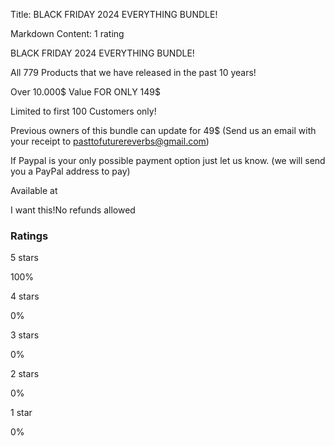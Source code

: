 Title: BLACK FRIDAY 2024 EVERYTHING BUNDLE!

Markdown Content:
1 rating

BLACK FRIDAY 2024 EVERYTHING BUNDLE!

All 779 Products that we have released in the past 10 years!

Over 10.000$ Value FOR ONLY 149$

Limited to first 100 Customers only!

Previous owners of this bundle can update for 49$ (Send us an email with your receipt to [pasttofuturereverbs@gmail.com](mailto:pasttofuturereverbs@gmail.com))

If Paypal is your only possible payment option just let us know. (we will send you a PayPal address to pay)

Available at

I want this!No refunds allowed

### Ratings

5 stars

100%

4 stars

0%

3 stars

0%

2 stars

0%

1 star

0%
